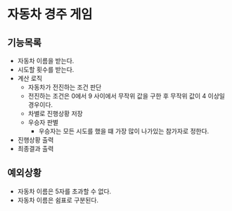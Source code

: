 # 자동차 경주 게임

## 기능목록
-  자동차 이름을 받는다.
-  시도할 횟수를 받는다.
-  계산 로직
    - 자동차가 전진하는 조건 판단
    - 전진하는 조건은 0에서 9 사이에서 무작위 값을 구한 후 무작위 값이 4 이상일 경우이다.
    - 차별로 진행상황 저장
    - 우승자 판별
      - 우승자는 모든 시도를 했을 떄 가장 많이 나가있는 참가자로 정한다.
-  진행상황 출력
-  최종결과 출력

##  예외상황

- 자동차 이름은 5자를 초과할 수 없다.
- 자동차 이름은 쉼표로 구분된다.